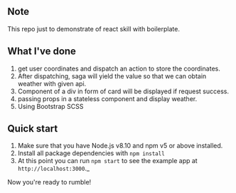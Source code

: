 ## Note
This repo just to demonstrate of react skill with boilerplate.<br />

## What I've done
1) get user coordinates and dispatch an action to store the coordinates.
2) After dispatching, saga will yield the value so that we can obtain weather with given api.
3) Component of a div in form of card will be displayed if request success.
4) passing props in a stateless component and display weather.
5) Using Bootstrap SCSS

## Quick start

1.  Make sure that you have Node.js v8.10 and npm v5 or above installed.
2.  Install all package dependencies with `npm install`
3.  At this point you can run `npm start` to see the example app at `http://localhost:3000`._

Now you're ready to rumble!